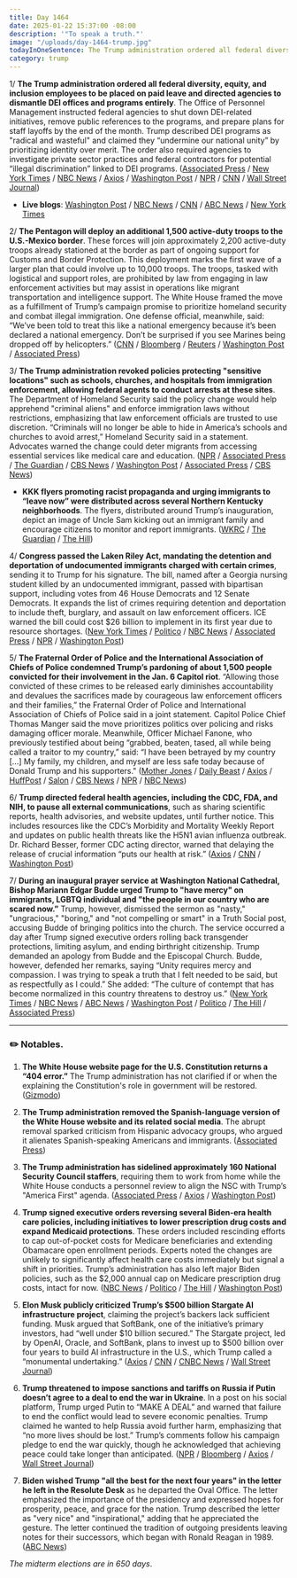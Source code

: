 ```yaml
---
title: Day 1464
date: 2025-01-22 15:37:00 -08:00
description: '"To speak a truth."'
image: "/uploads/day-1464-trump.jpg"
todayInOneSentence: The Trump administration ordered all federal diversity, equity, and inclusion employees to be placed on paid leave and directed agencies to dismantle DEI offices and programs entirely; the Pentagon will deploy an additional 1,500 active-duty troops to the U.S.-Mexico border; the Trump administration revoked policies protecting "sensitive locations" such as schools, churches, and hospitals from immigration enforcement, allowing federal agents to conduct arrests at these sites; Congress passed the Laken Riley Act, mandating the detention and deportation of undocumented immigrants charged with certain crimes; the Fraternal Order of Police and the International Association of Chiefs of Police condemned Trump’s pardoning of about 1,500 people convicted for their involvement in the Jan. 6 Capitol riot; Trump directed federal health agencies, including the CDC, FDA, and NIH, to pause all external communications; and during an inaugural prayer service at Washington National Cathedral, Bishop Mariann Edgar Budde urged Trump to "have mercy" on immigrants, LGBTQ individual and "the people in our country who are scared now.”
category: trump
---
```


1/ **The Trump administration ordered all federal diversity, equity, and inclusion employees to be placed on paid leave and directed agencies to dismantle DEI offices and programs entirely**. The Office of Personnel Management instructed federal agencies to shut down DEI-related initiatives, remove public references to the programs, and prepare plans for staff layoffs by the end of the month. Trump described DEI programs as "radical and wasteful" and claimed they “undermine our national unity” by prioritizing identity over merit. The order also required agencies to investigate private sector practices and federal contractors for potential “illegal discrimination” linked to DEI programs. ([Associated Press](https://apnews.com/article/dei-trump-executive-order-diversity-834a241a60ee92722ef2443b62572540) / [New York Times](https://www.nytimes.com/2025/01/22/us/politics/trump-dei-diversity-officials-orders.html) / [NBC News](https://www.nbcnews.com/politics/white-house/trump-orders-federal-diversity-equity-inclusion-employees-placed-paid-rcna188679) / [Axios](https://www.axios.com/2025/01/22/trump-dei-staff-leave-offices-close) / [Washington Post](https://www.washingtonpost.com/politics/2025/01/22/dei-federal-employees-trump/) / [NPR](https://www.npr.org/2025/01/22/nx-s1-5270081/trump-executive-orders-dei) / [CNN](https://www.cnn.com/2025/01/21/politics/white-house-government-dei-employees-on-leave/index.html) / [Wall Street Journal](https://www.wsj.com/politics/policy/trumps-war-on-dei-freezes-diversity-work-across-federal-government-9a596d29))

* **Live blogs**: [Washington Post](https://www.washingtonpost.com/politics/2025/01/22/trump-presidency-news/) / [NBC News](https://www.nbcnews.com/politics/donald-trump/live-blog/trump-administration-executive-orders-presidential-agenda-live-updates-rcna188605) / [CNN](https://www.cnn.com/politics/live-news/trump-president-executive-actions-01-22-25/index.html) / [ABC News](https://abcnews.go.com/Politics/live-updates/trump-2nd-term-live-updates-executive-action-plans/?id=117934786) / [New York Times](https://www.nytimes.com/live/2025/01/22/us/trump-news)

2/ **The Pentagon will deploy an additional 1,500 active-duty troops to the U.S.-Mexico border**. These forces will join approximately 2,200 active-duty troops already stationed at the border as part of ongoing support for Customs and Border Protection. This deployment marks the first wave of a larger plan that could involve up to 10,000 troops. The troops, tasked with logistical and support roles, are prohibited by law from engaging in law enforcement activities but may assist in operations like migrant transportation and intelligence support. The White House framed the move as a fulfillment of Trump’s campaign promise to prioritize homeland security and combat illegal immigration. One defense official, meanwhile, said: “We’ve been told to treat this like a national emergency because it’s been declared a national emergency. Don’t be surprised if you see Marines being dropped off by helicopters.” ([CNN](https://www.cnn.com/2025/01/22/politics/us-military-troops-southern-border/) / [Bloomberg](https://www.bloomberg.com/en/news/thp/2025-01-22/urgent-pentagon-to-send-up-to-1-500-active-duty-troops-to-help-secure-us-mexico-border-officials-say) / [Reuters](https://www.reuters.com/world/us/us-military-preparing-send-additional-1000-troops-border-official-says-2025-01-22/) / [Washington Post](https://www.washingtonpost.com/politics/2025/01/22/trump-presidency-news/#link-BPWAZ7OYRNFYXDQLOHBCMNO5TA) / [Associated Press](https://apnews.com/live/trump-presidency-day-3-updates))

3/ **The Trump administration revoked policies protecting "sensitive locations" such as schools, churches, and hospitals from immigration enforcement, allowing federal agents to conduct arrests at these sites**. The Department of Homeland Security said the policy change would help apprehend "criminal aliens" and enforce immigration laws without restrictions, emphasizing that law enforcement officials are trusted to use discretion. “Criminals will no longer be able to hide in America’s schools and churches to avoid arrest,” Homeland Security said in a statement. Advocates warned the change could deter migrants from accessing essential services like medical care and education. ([NPR](https://www.npr.org/2025/01/21/nx-s1-5269899/trump-immigration-enforcement-schools-churches) / [Associated Press](https://apnews.com/article/immigration-enforcement-sensitive-locations-trump-ab0d2d2652e9df696f14410ebb52a1fc) / [The Guardian](https://www.theguardian.com/us-news/2025/jan/21/trump-ice-churches-schools-hospitals-sensitive-areas) / [CBS News](https://www.cbsnews.com/news/trump-immigration-ice-arrests-sensitive-locations/) / [Washington Post](https://www.washingtonpost.com/national-security/2025/01/22/justice-immigrantion-memo-sanctuary-cities/) / [Associated Press](https://apnews.com/article/justice-department-immigration-enforcement-f0e3fc616da9746796378d1cd6385b1b) / [CBS News](https://www.cbsnews.com/news/trump-deportations-migrants-border-asylum-hearings/))

* **KKK flyers promoting racist propaganda and urging immigrants to “leave now” were distributed across several Northern Kentucky neighborhoods**. The flyers, distributed around Trump’s inauguration, depict an image of Uncle Sam kicking out an immigrant family and encourage citizens to monitor and report immigrants. ([WKRC](https://local12.com/news/local/very-scary-kkk-flyers-spark-concern-northern-kentucky-neighborhoods-bellevue-fort-mitchell-ft-wright-cincinnati-ku-klux-klan-racist-racism-hate-fearmongering-deportation-immigration-propaganda-naacp-police-investigation) / [The Guardian](https://www.theguardian.com/us-news/2025/jan/22/kkk-immigrants-flyers-kentucky) / [The Hill](https://thehill.com/homenews/state-watch/5100467-kentucky-kkk-trump-immigration-crackdown/))

4/ **Congress passed the Laken Riley Act, mandating the detention and deportation of undocumented immigrants charged with certain crimes**, sending it to Trump for his signature. The bill, named after a Georgia nursing student killed by an undocumented immigrant, passed with bipartisan support, including votes from 46 House Democrats and 12 Senate Democrats. It expands the list of crimes requiring detention and deportation to include theft, burglary, and assault on law enforcement officers. ICE warned the bill could cost $26 billion to implement in its first year due to resource shortages. ([New York Times](https://www.nytimes.com/2025/01/22/us/politics/laken-riley-act.html) / [Politico](https://www.politico.com/live-updates/2025/01/22/congress/laken-riley-act-clears-congress-00200079) / [NBC News](https://www.nbcnews.com/politics/congress/house-passes-laken-riley-act-sending-first-bill-trump-sign-law-rcna188724) / [Associated Press](https://apnews.com/article/congress-immigration-crackdown-laken-riley-act-trump-a3e52af60b6b952f487e4ae03ebfacde) / [NPR](https://www.npr.org/2025/01/22/nx-s1-5253926/congress-laken-riley-act) / [Washington Post](https://www.nytimes.com/2025/01/22/us/politics/laken-riley-act.html))

5/ **The Fraternal Order of Police and the International Association of Chiefs of Police condemned Trump’s pardoning of about 1,500 people convicted for their involvement in the Jan. 6 Capitol riot**. “Allowing those convicted of these crimes to be released early diminishes accountability and devalues the sacrifices made by courageous law enforcement officers and their families,” the Fraternal Order of Police and International Association of Chiefs of Police said in a joint statement. Capitol Police Chief Thomas Manger said the move prioritizes politics over policing and risks damaging officer morale. Meanwhile, Officer Michael Fanone, who previously testified about being “grabbed, beaten, tased, all while being called a traitor to my country,” said: “I have been betrayed by my country [...] My family, my children, and myself are less safe today because of Donald Trump and his supporters." ([Mother Jones](https://www.motherjones.com/politics/2025/01/trumps-jan-6-pardons-come-as-a-betrayal-to-former-capitol-police/) / [Daily Beast](https://www.thedailybeast.com/massive-police-union-that-endorsed-trump-slams-jan-6-pardons/) / [Axios](https://www.axios.com/2025/01/22/police-union-trump-jan-6-pardons) / [HuffPost](https://www.huffpost.com/entry/trump-police-union-jan-6-pardons_n_6790faebe4b07360cb50134a) / [Salon](https://www.salon.com/2025/01/22/police-union-that-endorsed-condemns-jan-6-pardons/) / [CBS News](https://www.cbsnews.com/news/capitol-police-chief-jan-6-pardons-send-message/) / [NPR](https://www.npr.org/2025/01/22/nx-s1-5269733/january-6-pardons-trump-voters) / [NBC News](https://www.nbcnews.com/politics/congress/house-republicans-new-subcommittee-investigate-jan-6-rcna188808))

6/ **Trump directed federal health agencies, including the CDC, FDA, and NIH, to pause all external communications**, such as sharing scientific reports, health advisories, and website updates, until further notice. This includes resources like the CDC’s Morbidity and Mortality Weekly Report and updates on public health threats like the H5N1 avian influenza outbreak. Dr. Richard Besser, former CDC acting director, warned that delaying the release of crucial information “puts our health at risk.” ([Axios](https://www.axios.com/2025/01/22/trump-cdc-nih-hhs-health-agencies-communications) / [CNN](https://www.cnn.com/2025/01/21/health/hhs-cdc-fda-trump-pause-communication/index.html) / [Washington Post](https://www.washingtonpost.com/health/2025/01/21/trump-hhs-cdc-fda-communication-pause/))

7/ **During an inaugural prayer service at Washington National Cathedral, Bishop Mariann Edgar Budde urged Trump to "have mercy" on immigrants, LGBTQ individual and "the people in our country who are scared now.”** Trump, however, dismissed the sermon as "nasty," "ungracious," "boring," and "not compelling or smart" in a Truth Social post, accusing Budde of bringing politics into the church. The service occurred a day after Trump signed executive orders rolling back transgender protections, limiting asylum, and ending birthright citizenship. Trump demanded an apology from Budde and the Episcopal Church. Budde, however, defended her remarks, saying “Unity requires mercy and compassion. I was trying to speak a truth that I felt needed to be said, but as respectfully as I could.” She added: “The culture of contempt that has become normalized in this country threatens to destroy us.” ([New York Times](https://www.nytimes.com/2025/01/21/us/politics/trump-bishop.html) / [NBC News](https://www.nbcnews.com/nbc-out/out-politics-and-policy/bishop-trump-inaugural-prayer-service-lgbtq-immigration-policie-rcna188590) / [ABC News](https://abcnews.go.com/Politics/trump-criticizes-sermon-show-mercy-lgbtq-people-immigrants/story?id=117950533) / [Washington Post](https://www.washingtonpost.com/dc-md-va/2025/01/21/trump-mercy-prayer-service-national-cathedral/) / [Politico](https://www.politico.eu/article/donld-trump-launches-savage-attack-on-bishop-mariann-budde-who-asked-for-mercy-for-minorities-lgbtq-immigrants/) / [The Hill](https://thehill.com/homenews/administration/5099730-donald-trump-criticizes-bishop-transgender-migrants/) / [Associated Press](https://apnews.com/article/trump-inaugural-prayer-service-washington-national-cathedral-interfaith-a95b36f962be93c8647cc5144266da11))

---

### ✏️ Notables. 

1. **The White House website page for the U.S. Constitution returns a “404 error.”** The Trump administration has not clarified if or when the explaining the Constitution's role in government will be restored. ([Gizmodo](https://gizmodo.com/the-u-s-constitution-delivers-a-404-now-2000552847))

2. **The Trump administration removed the Spanish-language version of the White House website and its related social media**. The abrupt removal sparked criticism from Hispanic advocacy groups, who argued it alienates Spanish-speaking Americans and immigrants. ([Associated Press](https://apnews.com/article/trump-white-house-spanish-language-website-62224890c5b05c8ce0878358ba4a5266))

3. **The Trump administration has sidelined approximately 160 National Security Council staffers**, requiring them to work from home while the White House conducts a personnel review to align the NSC with Trump’s "America First" agenda. ([Associated Press](https://apnews.com/article/trump-national-security-council-staffers-d167985d61c96dd278b0e58a402ff865) / [Axios](https://www.axios.com/2025/01/22/trump-national-security-council-civil-servants) / [Washington Post](https://www.washingtonpost.com/national-security/2025/01/22/trump-waltz-national-security-council-officials/))

4. **Trump signed executive orders reversing several Biden-era health care policies, including initiatives to lower prescription drug costs and expand Medicaid protections**. These orders included rescinding efforts to cap out-of-pocket costs for Medicare beneficiaries and extending Obamacare open enrollment periods. Experts noted the changes are unlikely to significantly affect health care costs immediately but signal a shift in priorities. Trump’s administration has also left major Biden policies, such as the $2,000 annual cap on Medicare prescription drug costs, intact for now. ([NBC News](https://www.nbcnews.com/health/health-news/trump-reverses-biden-policies-drug-pricing-obamacare-rcna188555) / [Politico](https://www.politico.com/newsletters/prescription-pulse/2025/01/22/trump-pulls-back-biden-drug-pricing-action-00199717) / [The Hill](https://thehill.com/policy/healthcare/5098715-trump-executive-order-biden-prescription-drug-costs/) / [Washington Post](https://www.washingtonpost.com/health/2025/01/21/medicaid-cuts-trump-democrats/))

5. **Elon Musk publicly criticized Trump’s $500 billion Stargate AI infrastructure project**, claiming the project’s backers lack sufficient funding. Musk argued that SoftBank, one of the initiative’s primary investors, had “well under $10 billion secured.” The Stargate project, led by OpenAI, Oracle, and SoftBank, plans to invest up to $500 billion over four years to build AI infrastructure in the U.S., which Trump called a “monumental undertaking.” ([Axios](https://www.axios.com/2025/01/22/stargate-elon-musk-trump-altman-openai-project) / [CNN](https://www.cnn.com/2025/01/22/tech/elon-musk-trump-stargate-openai/index.html) / [CNBC News](https://www.cnbc.com/2025/01/22/musk-trump-ai-stargate-openai-softbank.html) / [Wall Street Journal](https://www.wsj.com/tech/musk-pours-cold-water-on-trump-backed-stargate-ai-project-53428d16))

6. **Trump threatened to impose sanctions and tariffs on Russia if Putin doesn’t agree to a deal to end the war in Ukraine**. In a post on his social platform, Trump urged Putin to “MAKE A DEAL” and warned that failure to end the conflict would lead to severe economic penalties. Trump claimed he wanted to help Russia avoid further harm, emphasizing that “no more lives should be lost.” Trump’s comments follow his campaign pledge to end the war quickly, though he acknowledged that achieving peace could take longer than anticipated. ([NPR](https://www.npr.org/2025/01/22/nx-s1-5270883/trump-threat-russia-ukraine-war-tariffs-sanctions) / [Bloomberg](https://www.bloomberg.com/news/articles/2025-01-22/trump-tells-putin-to-make-a-deal-on-ukraine-or-face-new-costs) / [Axios](https://www.axios.com/2025/01/22/trump-tariffs-russia-end-ukraine-war) / [Wall Street Journal](https://www.wsj.com/world/russia/trump-putin-russia-ukraine-war-truth-social-316f0fe5))

7. **Biden wished Trump "all the best for the next four years" in the letter he left in the Resolute Desk** as he departed the Oval Office. The letter emphasized the importance of the presidency and expressed hopes for prosperity, peace, and grace for the nation. Trump described the letter as "very nice" and "inspirational," adding that he appreciated the gesture. The letter continued the tradition of outgoing presidents leaving notes for their successors, which began with Ronald Reagan in 1989. ([ABC News](https://abcnews.go.com/Politics/trump-calls-bidens-letter-nice-make-letter-public/story?id=117974451))

*The midterm elections are in 650 days*.